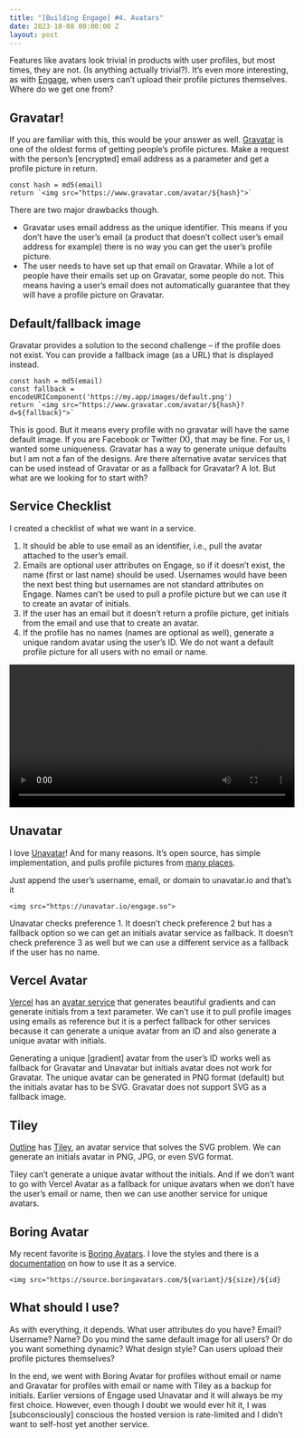 ```yaml
---
title: "[Building Engage] #4. Avatars"
date: 2023-10-08 00:00:00 Z
layout: post
---
```


Features like avatars look trivial in products with user profiles, but most times, they are not. (Is anything actually trivial?).  It’s even more interesting, as with [Engage](https://engage.so/?utm_source=obembe&utm_medium=blog&utm_campaign=building-engage), when users can’t upload their profile pictures themselves. Where do we get one from?

## Gravatar!

If you are familiar with this, this would be your answer as well. [Gravatar](https://gravatar.com/) is one of the oldest forms of getting people’s profile pictures. Make a request with the person’s [encrypted] email address as a parameter and get a profile picture in return.

```
const hash = md5(email)
return `<img src="https://www.gravatar.com/avatar/${hash}">`
```

There are two major drawbacks though.
- Gravatar uses email address as the unique identifier. This means if you don’t have the user’s email (a product that doesn’t collect user’s email address for example) there is no way you can get the user’s profile picture.
- The user needs to have set up that email on Gravatar. While a lot of people have their emails set up on Gravatar, some people do not. This means having a user’s email does not automatically guarantee that they will have a profile picture on Gravatar.

## Default/fallback image

Gravatar provides a solution to the second challenge – if the profile does not exist. You can provide a fallback image (as a URL) that is displayed instead.

```
const hash = md5(email)
const fallback = encodeURIComponent('https://my.app/images/default.png')
return `<img src="https://www.gravatar.com/avatar/${hash}?d=${fallback}">`
```

This is good. But it means every profile with no gravatar will have the same default image. If you are Facebook or Twitter (X), that may be fine. For us, I wanted some uniqueness. Gravatar has a way to generate unique defaults but I am not a fan of the designs. Are there alternative avatar services that can be used instead of Gravatar or as a fallback for Gravatar? A lot. But what are we looking for to start with?

## Service Checklist

I created a checklist of what we want in a service.
1. It should be able to use email as an identifier, i.e., pull the avatar attached to the user’s email.
2. Emails are optional user attributes on Engage, so if it doesn’t exist, the name (first or last name) should be used. Usernames would have been the next best thing but usernames are not standard attributes on Engage. Names can’t be used to pull a profile picture but we can use it to create an avatar of initials.
3. If the user has an email but it doesn’t return a profile picture, get initials from the email and use that to create an avatar.
4. If the profile has no names (names are optional as well), generate a unique random avatar using the user’s ID. We do not want a default profile picture for all users with no email or name.

<video width="100%" controls>
  <source src="/assets/image/2023/10/avatar.mp4" type="video/mp4" />
</video>

## Unavatar

I love [Unavatar](https://unavatar.io)! And for many reasons. It’s open source, has simple implementation, and pulls profile pictures from [many places](https://unavatar.io/#/?id=providers). 

Just append the user’s username, email, or domain to unavatar.io and that’s it

```
<img src="https://unavatar.io/engage.so">
```

Unavatar checks preference 1. It doesn’t check preference 2 but has a fallback option so we can get an initials avatar service as fallback. It doesn’t check preference 3 as well but we can use a different service as a fallback if the user has no name.

## Vercel Avatar

[Vercel](https://vercel.com/) has an [avatar service](https://github.com/vercel/avatar) that generates beautiful gradients and can generate initials from a text parameter. We can’t use it to pull profile images using emails as reference but it is a perfect fallback for other services because it can generate a unique avatar from an ID and also generate a unique avatar with initials.

Generating a unique [gradient] avatar from the user’s ID works well as fallback for Gravatar and Unavatar but initials avatar does not work for Gravatar. The unique avatar can be generated in PNG format (default) but the initials avatar has to be SVG. Gravatar does not support SVG as a fallback image.

## Tiley

[Outline](https://www.getoutline.com/) has [Tiley](https://github.com/outline/tiley/tree/main), an avatar service that solves the SVG problem. We can generate an initials avatar in PNG, JPG, or even SVG format.

Tiley can’t generate a unique avatar without the initials. And if we don’t want to go with Vercel Avatar as a fallback for unique avatars when we don’t have the user’s email or name, then we can use another service for unique avatars.

## Boring Avatar

My recent favorite is [Boring Avatars](https://boringavatars.com/). I love the styles and there is a [documentation](https://github.com/boringdesigners/boring-avatars-service/blob/main/README.md) on how to use it as a service.
```
<img src="https://source.boringavatars.com/${variant}/${size}/${id}
```

## What should I use?

As with everything, it depends. What user attributes do you have? Email? Username? Name? Do you mind the same default image for all users? Or do you want something dynamic? What design style? Can users upload their profile pictures themselves? 

In the end, we went with Boring Avatar for profiles without email or name and Gravatar for profiles with email or name with Tiley as a backup for initials. Earlier versions of Engage used Unavatar and it will always be my first choice. However, even though I doubt we would ever hit it, I was [subconsciously] conscious the hosted version is rate-limited and I didn’t want to self-host yet another service.
